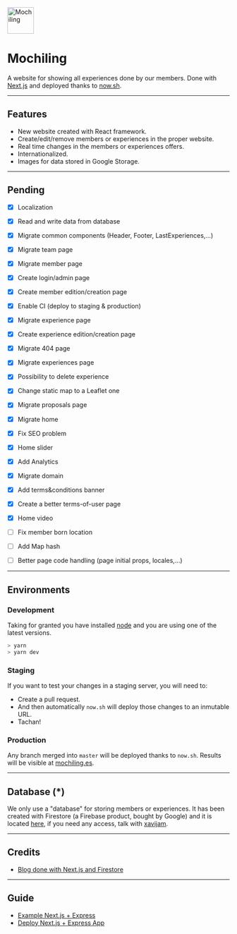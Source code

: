 <img src="https://github.com/mochiling-es/website/blob/master/static/assets/favicon/favicon-96x96.png" alt="Mochiling" title="Mochiling" width=60/>

# Mochiling

A website for showing all experiences done by our members. Done with [Next.js](https://nextjs.org/) and deployed thanks to [now.sh](https://now.sh).

---

## Features

- New website created with React framework.
- Create/edit/remove members or experiences in the proper website.
- Real time changes in the members or experiences offers.
- Internationalized.
- Images for data stored in Google Storage.

---

## Pending

- [x] Localization
- [x] Read and write data from database
- [x] Migrate common components (Header, Footer, LastExperiences,...)
- [x] Migrate team page
- [x] Migrate member page
- [x] Create login/admin page
- [x] Create member edition/creation page
- [x] Enable CI (deploy to staging & production)
- [x] Migrate experience page
- [x] Create experience edition/creation page
- [x] Migrate 404 page
- [x] Migrate experiences page
- [x] Possibility to delete experience
- [x] Change static map to a Leaflet one
- [x] Migrate proposals page
- [x] Migrate home
- [x] Fix SEO problem
- [x] Home slider
- [x] Add Analytics
- [x] Migrate domain
- [x] Add terms&conditions banner
- [x] Create a better terms-of-user page
- [x] Home video
- [ ] Fix member born location
- [ ] Add Map hash
- [ ] Better page code handling (page initial props, locales,...)



---

## Environments

### Development

Taking for granted you have installed [node](http://nodejs.org) and you are using one of the latest versions.

```bash
> yarn
> yarn dev
```

### Staging
If you want to test your changes in a staging server, you will need to:

- Create a pull request.
- And then automatically `now.sh` will deploy those changes to an inmutable URL.
- Tachan!

### Production

Any branch merged into `master` will be deployed thanks to `now.sh`. Results will be visible at [mochiling.es](https://mochiling.es).

---

## Database (*)

We only use a "database" for storing members or experiences. It has been created with Firestore (a Firebase product, bought by Google) and it is located [here](https://console.firebase.google.com/u/0/project/mochiling-production/database), if you need any access, talk with [xavijam](mailto:xavijam@gmail.com).


---

## Credits

- [Blog done with Next.js and Firestore](https://github.com/suevalov/next-blog-firestore)

---

## Guide

- [Example Next.js + Express](https://github.com/parweb/starter-website)
- [Deploy Next.js + Express App](https://zeit.co/havoc/nextjs-express-nowv2/pzb1c5nve/source?f=src/now.json&host=nextjs-express-nowv2-pzb1c5nve.now.sh) 
